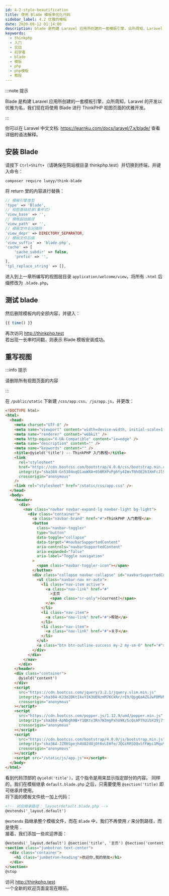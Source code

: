 ```yaml
---
id: 4-2-style-beautification
title: 使用 Blade 模板来优化代码
sidebar_label: 4.2 优雅的模板
date: 2020-08-12 01:14:00
description: blade 是构建 Laravel 应用所创建的一套模板引擎，众所周知，Laravel 的开发以优雅为名，我们现在将使用 Blade 进行 ThinkPHP 视图页面的优雅开发。
keywords:
  - thinkphp
  - 入门
  - 实战
  - 初学者
  - blade
  - 模板
  - php
  - php模板
  - 教程
---
```


:::note 提示 

Blade 是构建 Laravel 应用所创建的一套模板引擎，众所周知，Laravel 的开发以优雅为名，我们现在将使用 Blade 进行 ThinkPHP 视图页面的优雅开发。 

:::

你可以在 Laravel 中文文档: https://learnku.com/docs/laravel/7.x/blade/ 查看详细的语法解释。

## 安装 Blade

请按下 `Ctrl+Shift+`（请确保在网站根目录 thinkphp.test）并切换到终端，并键入命令：

```shell title="shell"
composer require luoyy/think-blade
```

将 return 里的内容进行替换：

```php title="config/template"
// 模板引擎类型
'type' => 'Blade',
// 视图基础目录(集中式)
'view_base' => '',
// 模板起始路径
'view_path' => '',
// 模板文件名分隔符
'view_depr' => DIRECTORY_SEPARATOR,
// 模板文件后缀
'view_suffix' => 'blade.php',
'cache' => [
    'cache_subdir' => false,
    'prefix' => '',
],
'tpl_replace_string' => [],
```

进入到上一章所编写的视图层目录 `application/welcome/view`，将所有 `.html` 后缀修改为 `.blade.php`。

## 测试 blade

然后删除模板内的全部内容，并键入：

```php title="application/welcome/view/index/home.blade.php"
{{ time() }}
```

再次访问 http://thinkphp.test  
若出现一长串时间戳，则表示 Blade 模板安装成功。

## 重写视图

:::info 提示

请删除所有视图页面的内容 

:::

在 `/public/static` 下新建 `/css/app.css`、`/js/app.js`，并更改：

```html title="default.blade.php"
<!DOCTYPE html>
<html>
  <head>
    <meta charset="UTF-8" />
    <meta name="viewport" content="width=device-width, initial-scale=1.0" />
    <meta name="renderer" content="webkit" />
    <meta http-equiv="X-UA-Compatible" content="ie=edge" />
    <meta name="description" content="" />
    <meta name="keywords" content="" />
    <title>@yield('title') -- ThinkPHP 入门教程</title>
    <link
      rel="stylesheet"
      href="https://cdn.bootcss.com/bootstrap/4.0.0/css/bootstrap.min.css"
      integrity="sha384-Gn5384xqQ1aoWXA+058RXPxPg6fy4IWvTNh0E263XmFcJlSAwiGgFAW/dAiS6JXm"
      crossorigin="anonymous"
    />
    <link rel="stylesheet" href="/static/css/app.css" />
  </head>
  <body>
    <header>
      <div>
        <nav class="navbar navbar-expand-lg navbar-light bg-light">
          <div class="container">
            <a class="navbar-brand" href="#">ThinkPHP 入门教程</a>
            <button
              class="navbar-toggler"
              type="button"
              data-toggle="collapse"
              data-target="#navbarSupportedContent"
              aria-controls="navbarSupportedContent"
              aria-expanded="false"
              aria-label="Toggle navigation"
            >
              <span class="navbar-toggler-icon"></span>
            </button>
            <div class="collapse navbar-collapse" id="navbarSupportedContent">
              <ul class="navbar-nav mr-auto">
                <li class="nav-item active">
                  <a class="nav-link" href="#"
                    >主页
                    <span class="sr-only">(current)</span>
                  </a>
                </li>
                <li class="nav-item">
                  <a class="nav-link" href="#">帮助</a>
                </li>
                <li class="nav-item">
                  <a class="nav-link" href="#">关于</a>
                </li>
              </ul>
              <a class="btn btn-outline-success my-2 my-sm-0" href="#">注册</a>
            </div>
          </div>
        </nav>
      </div>
    </header>
    <div class="container">
      @yield('content')
    </div>
    <script
      src="https://cdn.bootcss.com/jquery/3.2.1/jquery.slim.min.js"
      integrity="sha384-KJ3o2DKtIkvYIK3UENzmM7KCkRr/rE9/Qpg6aAZGJwFDMVNA/GpGFF93hXpG5KkN"
      crossorigin="anonymous"
    ></script>
    <script
      src="https://cdn.bootcss.com/popper.js/1.12.9/umd/popper.min.js"
      integrity="sha384-ApNbgh9B+Y1QKtv3Rn7W3mgPxhU9K/ScQsAP7hUibX39j7fakFPskvXusvfa0b4Q"
      crossorigin="anonymous"
    ></script>
    <script
      src="https://cdn.bootcss.com/bootstrap/4.0.0/js/bootstrap.min.js"
      integrity="sha384-JZR6Spejh4U02d8jOt6vLEHfe/JQGiRRSQQxSfFWpi1MquVdAyjUar5+76PVCmYl"
      crossorigin="anonymous"
    ></script>
    <script src="/static/js/app.js"></script>
  </body>
</html>
```

看到代码顶部的 `@yield('title')`，这个指令是用来显示指定部分的内容。 同样的，我们在模板继承 `default.blade.php` 之后，只需要使用 `@section('title)` 即可继承并使用。  
将下面的模板文件统一加上代码：

```html title="view/index"
<!-- 对应继承路径：_layout/default.blade.php -->
@extends('_layout.default')
```

`@extends` 指继承整个模板文件，而在 `Blade` 中，我们不再使用 `/` 来分割路径，而是使用 `.`  
接着，我们添加一些欢迎界面：

```html title="home.blade.php"
@extends('_layout.default') @section('title', '主页') @section('content')
<section class="jumbotron text-center">
  <div class="container">
    <h1 class="jumbotron-heading">欢迎你,我的朋友</h1>
  </div>
</section>
@stop
```

访问 http://thinkphp.test  
一个全新的欢迎页面呈现在眼前。
